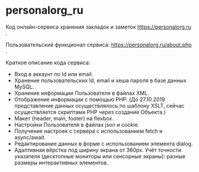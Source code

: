 # personalorg_ru
Код онлайн-сервиса хранения закладок и заметок https://personalorg.ru .

Пользовательский функционал сервиса: https://personalorg.ru/about.php .

Краткое описание кода сервиса:
- Вход в аккаунт по Id или email.
- Хранение пользовательских Id, email и хеша пароля в базе данных MySQL.
- Хранение информации Пользователя в файлах XML.
- Отображение информации с помощью PHP. (До 27.10.2019 представление данных осуществлялось по шаблону XSLT, сейчас осуществляется скриптами PHP через создание Объекта.)
- Макет (header, main, footer) на flexbox.
- Настройки Пользователя в файлах json и cookie.
- Получение настроек с сервера с использованием fetch и async/await.
- Редактирование данных в форме с использованием элемента dialog.
- Адаптивная вёрстка под ширину экрана от 360px. Учёт точности указателя (десктопные мониторы или сенсорные экраны): разные размеры интерактивных элементов.
